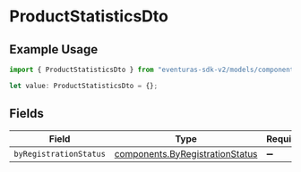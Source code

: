 # ProductStatisticsDto

## Example Usage

```typescript
import { ProductStatisticsDto } from "eventuras-sdk-v2/models/components";

let value: ProductStatisticsDto = {};
```

## Fields

| Field                                                                              | Type                                                                               | Required                                                                           | Description                                                                        |
| ---------------------------------------------------------------------------------- | ---------------------------------------------------------------------------------- | ---------------------------------------------------------------------------------- | ---------------------------------------------------------------------------------- |
| `byRegistrationStatus`                                                             | [components.ByRegistrationStatus](../../models/components/byregistrationstatus.md) | :heavy_minus_sign:                                                                 | N/A                                                                                |